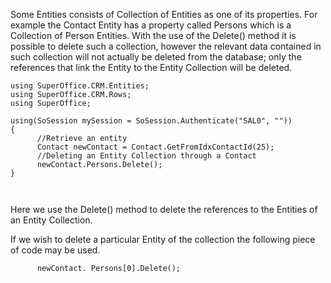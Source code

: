 <properties date="2016-05-11"
SortOrder="80"
/>

Some Entities consists of Collection of Entities as one of its properties. For example the Contact Entity has a property called Persons which is a Collection of Person Entities. With the use of the Delete() method it is possible to delete such a collection, however the relevant data contained in such collection will not actually be deleted from the database; only the references that link the Entity to the Entity Collection will be deleted.

 

```
using SuperOffice.CRM.Entities;
using SuperOffice.CRM.Rows;
using SuperOffice;
 
using(SoSession mySession = SoSession.Authenticate("SAL0", ""))
{
      //Retrieve an entity                   
      Contact newContact = Contact.GetFromIdxContactId(25);
      //Deleting an Entity Collection through a Contact
      newContact.Persons.Delete();
}

 
```

Here we use the Delete() method to delete the references to the Entities of an Entity Collection.

 

If we wish to delete a particular Entity of the collection the following piece of code may be used.

 

```
      newContact. Persons[0].Delete();
```

